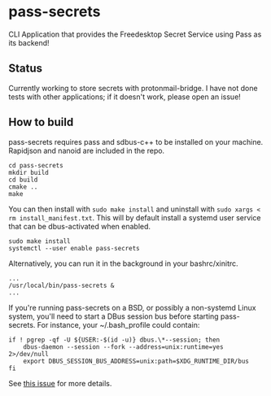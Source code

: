# pass-secrets
CLI Application that provides the Freedesktop Secret Service using Pass as its backend!

## Status
Currently working to store secrets with protonmail-bridge. I have not done tests with other applications; if it doesn't work, please open an issue!

## How to build
pass-secrets requires pass and sdbus-c++ to be installed on your machine. Rapidjson and nanoid are included in the repo.

```
cd pass-secrets
mkdir build
cd build
cmake ..
make
```

You can then install with `sudo make install` and uninstall with `sudo xargs < rm install_manifest.txt`. This will by default install a systemd user service that can be dbus-activated when enabled.

```
sudo make install
systemctl --user enable pass-secrets
```

Alternatively, you can run it in the background in your bashrc/xinitrc.
```
...
/usr/local/bin/pass-secrets &
...
```

If you're running pass-secrets on a BSD, or possibly a non-systemd Linux system, you'll need to start a DBus session bus before starting pass-secrets. For instance, your ~/.bash_profile could contain:

```
if ! pgrep -qf -U ${USER:-$(id -u)} dbus.\*--session; then
	dbus-daemon --session --fork --address=unix:runtime=yes 2>/dev/null
	export DBUS_SESSION_BUS_ADDRESS=unix:path=$XDG_RUNTIME_DIR/bus
fi
```

See [this issue](https://github.com/nullobsi/pass-secrets/issues/11) for more details.
